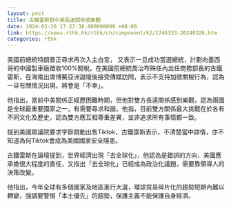 ```yaml
---
layout: post
title: 古鐵雷斯對中美長遠關係感樂觀
date: 2024-03-26 17:23:38.000000000 +08:00
link: https://news.rthk.hk/rthk/ch/component/k2/1746333-20240326.htm
categories: rthk
---
```


美國前總統特朗普正尋求再次入主白宮， 又表示一旦成功當選總統，計劃向墨西哥的中國製車廠徵收100%關稅。在美國前總統喬治布殊任內出任商務部長的古鐵雷斯，在海南出席博鰲亞洲論壇後接受傳媒訪問，表示不支持加徵關稅行為，認為一旦有關情況出現，將會是「不幸」。

他指出，當前中美關係正經歷困難時期，但他對雙方長遠關係感到樂觀，認為兩國是全球最重要國家之一，有需要尋求和諧。他指，目前雙方關係最大挑戰在於各有不同文化及歷史，認為雙方應互相尊重差異，並非追求所有事情都一致。

提到美國眾議院要求字節跳動出售Tiktok，古鐵雷斯表示，不清楚當中詳情，亦不知道為何Tiktok會成為美國國家安全隱患。

古鐵雷斯在論壇提到，世界經濟出現「去全球化」，他認為是錯誤的方向，美國應承擔很大程度的責任，又指出「去全球化」已經成為政治化議題，需要靠領導人的決策改變。

他指出，今年全球有多個國家及地區進行大選，環球貿易碎片化的趨勢短期內難以轉變，強調要警惕「本土優先」的趨勢，保護主義不能保護自身經濟。
